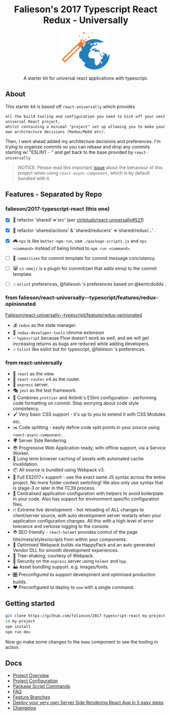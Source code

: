 <p align='center'>
  <h1 align='center'>Falieson's 2017 Typescript React Redux - Universally</h1>
  <p align='center'><img width='150' src='https://raw.githubusercontent.com/ctrlplusb/assets/master/logos/react-universally.png' /></p>
  <p align='center'>A starter kit for universal react applications with typescript.</p>
</p>

## About

This starter kit is based off `react-universally` which provides

```text
all the build tooling and configuration you need to kick off your next universal React project,
whilst containing a minimal "project" set up allowing you to make your own architecture decisions (Redux/MobX etc).
```

Then, I went ahead added my architecture decisions and preferences. I'm trying to organize commits so you can rebase and drop any commits starting w/ "ESLINT - " and get back to the base provided by `react-universally`

> NOTICE: Please read this important [issue](https://github.com/ctrlplusb/react-universally/issues/409) about the behaviour of this project when using `react-async-component`, which is by default bundled with it.

## Features - Separated by Repo

### falieson/2017-typescript-react (this one)

- [x] 🔨  refactor 'shared'=>'src' (per [ctrlplusb/react-universally#521](https://github.com/ctrlplusb/react-universally/issues/521))
- [x] 🔨  refactor 'shared/actions' & 'shared/reducers' =>'shared/redux/...' .
- [x] 🎮  `nps` is like `better-npm-run`, use `./package-scripts.js` and `nps <command>` instead of being limited to `npm run <command>`.

- [ ] 🙌  `commitizen` for commit template for commit message concistency.
- [ ] 😹  `cz-emoji` is a plugin for commitizen that adds emoji to the commit template.
- [ ] 🎶  `eslint` preferences, @falieson 's preferences based on @kentcdodds .

### from falieson/react-universally--typescript/features/redux-opinionated

[Falieson/react-universally--typescript/feature/redux-opinionated](https://github.com/Falieson/react-universally--typescript/tree/feature/redux-opinionated)

- 💰  `redux` as the state manager.
- 🔆  `redux-developer-tools` chrome extension
- 🎶  `typescript` because Flow doesn't work as well, and we will get increasing returns as bugs are reduced while adding developers.
- 🎶  `tslint` like eslint but for typescript, @falieson 's preferences.

### from react-universally

- 👀 `react` as the view.
- 🔀 `react-router` v4 as the router.
- 🚄 `express` server.
- 🎭 `jest` as the test framework.
- 💄 Combines `prettier` and Airbnb's ESlint configuration - performing code formatting on commit. Stop worrying about code style consistency.
- 🖌 Very basic CSS support - it's up to you to extend it with CSS Modules etc.
- ✂️ Code splitting - easily define code split points in your source using `react-async-component`.
- 🌍 Server Side Rendering.
- 😎 Progressive Web Application ready, with offline support, via a Service Worker.
- 🐘 Long term browser caching of assets with automated cache invalidation.
- 📦 All source is bundled using Webpack v3.
- 🚀 Full ES2017+ support - use the exact same JS syntax across the entire project. No more folder context switching! We also only use syntax that is stage-3 or later in the TC39 process.
- 🔧 Centralised application configuration with helpers to avoid boilerplate in your code. Also has support for environment specific configuration files.
- 🔥 Extreme live development - hot reloading of ALL changes to client/server source, with auto development server restarts when your application configuration changes.  All this with a high level of error tolerance and verbose logging to the console.
- ⛑ SEO friendly - `react-helmet` provides control of the page title/meta/styles/scripts from within your components.
- 🤖 Optimised Webpack builds via HappyPack and an auto generated Vendor DLL for smooth development experiences.
- 🍃 Tree-shaking, courtesy of Webpack.
- 👮 Security on the `express` server using `helmet` and `hpp`.
- 🏜 Asset bundling support. e.g. images/fonts.
- 🎛 Preconfigured to support development and optimised production builds.
- ❤️ Preconfigured to deploy to `now` with a single command.

## Getting started

```bash
git clone https://github.com/falieson/2017-typescript-react my-project
cd my-project
npm install
npm run dev
```

Now go make some changes to the `Home` component to see the tooling in action.

## Docs

- [Project Overview](/internal/docs/PROJECT_OVERVIEW.md)
- [Project Configuration](/internal/docs/PROJECT_CONFIG.md)
- [Package Script Commands](/internal/docs/PKG_SCRIPTS.md)
- [FAQ](/internal/docs/FAQ.md)
- [Feature Branches](/internal/docs/FEATURE_BRANCHES.md)
- [Deploy your very own Server Side Rendering React App in 5 easy steps](/internal/docs/DEPLOY_TO_NOW.md)
- [Changelog](/CHANGELOG.md)
